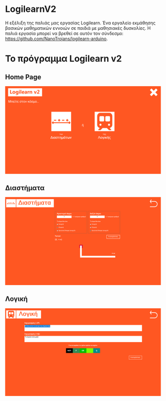 # LogilearnV2
Η εξέλιξη της παλιάς μας εργασίας Logilearn. Ένα εργαλείο εκμάθησης βασικών μαθηματικών εννοιών σε παιδιά με μαθησιακές δυσκολίες. Η παλιά εργασία μπορεί να βρεθεί σε αυτόν τον σύνδεσμο: https://github.com/NanoTrojans/logilearn-arduino.

# Το πρόγραμμα Logilearn v2

## Home Page
![Home Page Screenshot](screenshots/home_page.png)

## Διαστήματα
![Interval Page Screenshot](screenshots/interval_page.png)

## Λογική
![Logic Page Screenshot](screenshots/logic_page.png)
